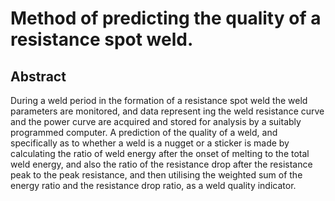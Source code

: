 # Method of predicting the quality of a resistance spot weld.

## Abstract
During a weld period in the formation of a resistance spot weld the weld parameters are monitored, and data represent ing the weld resistance curve and the power curve are acquired and stored for analysis by a suitably programmed computer. A prediction of the quality of a weld, and specifically as to whether a weld is a nugget or a sticker is made by calculating the ratio of weld energy after the onset of melting to the total weld energy, and also the ratio of the resistance drop after the resistance peak to the peak resistance, and then utilising the weighted sum of the energy ratio and the resistance drop ratio, as a weld quality indicator.